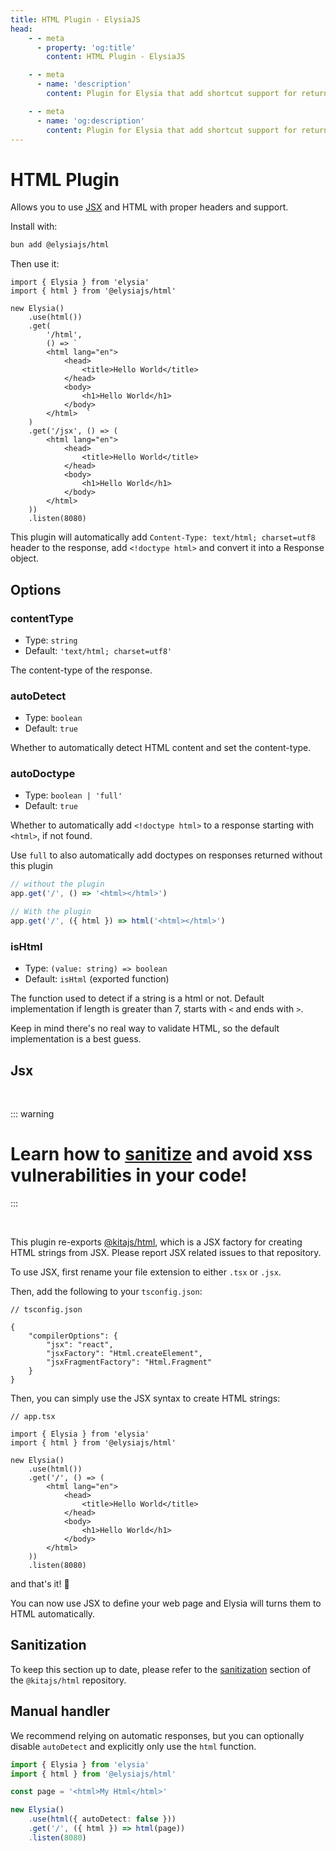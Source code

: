 ```yaml
---
title: HTML Plugin - ElysiaJS
head:
    - - meta
      - property: 'og:title'
        content: HTML Plugin - ElysiaJS

    - - meta
      - name: 'description'
        content: Plugin for Elysia that add shortcut support for returning HTML in Elysia server. Start by installing the plugin with "bun add @elysiajs/html".

    - - meta
      - name: 'og:description'
        content: Plugin for Elysia that add shortcut support for returning HTML in Elysia server. Start by installing the plugin with "bun add @elysiajs/html".
---
```


# HTML Plugin

Allows you to use [JSX](#jsx) and HTML with proper headers and support.

Install with:

```bash
bun add @elysiajs/html
```

Then use it:

```tsx
import { Elysia } from 'elysia'
import { html } from '@elysiajs/html'

new Elysia()
    .use(html())
    .get(
        '/html',
        () => `
        <html lang="en">
            <head>
                <title>Hello World</title>
            </head>
            <body>
                <h1>Hello World</h1>
            </body>
        </html>  `
    )
    .get('/jsx', () => (
        <html lang="en">
            <head>
                <title>Hello World</title>
            </head>
            <body>
                <h1>Hello World</h1>
            </body>
        </html>
    ))
    .listen(8080)
```

This plugin will automatically add `Content-Type: text/html; charset=utf8` header to the response, add `<!doctype html>` and convert it into a Response object.

## Options

### contentType

-   Type: `string`
-   Default: `'text/html; charset=utf8'`

The content-type of the response.

### autoDetect

-   Type: `boolean`
-   Default: `true`

Whether to automatically detect HTML content and set the content-type.

### autoDoctype

-   Type: `boolean | 'full'`
-   Default: `true`

Whether to automatically add `<!doctype html>` to a response starting with `<html>`, if not found.

Use `full` to also automatically add doctypes on responses returned without this plugin

```ts
// without the plugin
app.get('/', () => '<html></html>')

// With the plugin
app.get('/', ({ html }) => html('<html></html>')
```

### isHtml

-   Type: `(value: string) => boolean`
-   Default: `isHtml` (exported function)

The function used to detect if a string is a html or not. Default implementation if length is greater than 7, starts with `<` and ends with `>`.

Keep in mind there's no real way to validate HTML, so the default implementation is a best guess.

## Jsx

<br />

::: warning

# Learn how to [sanitize](https://github.com/kitajs/html#sanitization) and avoid xss vulnerabilities in your code!

:::

<br />

This plugin re-exports [@kitajs/html](https://github.com/kitajs/html), which is a JSX factory for creating HTML strings from JSX. Please report JSX related issues to that repository.

To use JSX, first rename your file extension to either `.tsx` or `.jsx`.

Then, add the following to your `tsconfig.json`:

```jsonc
// tsconfig.json

{
    "compilerOptions": {
        "jsx": "react",
        "jsxFactory": "Html.createElement",
        "jsxFragmentFactory": "Html.Fragment"
    }
}
```

Then, you can simply use the JSX syntax to create HTML strings:

```tsx
// app.tsx

import { Elysia } from 'elysia'
import { html } from '@elysiajs/html'

new Elysia()
    .use(html())
    .get('/', () => (
        <html lang="en">
            <head>
                <title>Hello World</title>
            </head>
            <body>
                <h1>Hello World</h1>
            </body>
        </html>
    ))
    .listen(8080)
```

and that's it! 🎉

You can now use JSX to define your web page and Elysia will turns them to HTML automatically.

## Sanitization

To keep this section up to date, please refer to the [sanitization](https://github.com/kitajs/html/tree/master#sanitization) section of the `@kitajs/html` repository.

## Manual handler

We recommend relying on automatic responses, but you can optionally disable `autoDetect` and explicitly only use the `html` function.

```ts
import { Elysia } from 'elysia'
import { html } from '@elysiajs/html'

const page = '<html>My Html</html>'

new Elysia()
    .use(html({ autoDetect: false }))
    .get('/', ({ html }) => html(page))
    .listen(8080)
```
